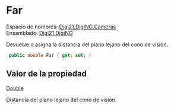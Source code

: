 # Far

Espacio de nombres: [Digi21.DigiNG.Cameras](../../../)  
Ensamblado: [Digi21.DigiNG](../../../../)

Devuelve o asigna la distancia del plano lejano del cono de visión.

```csharp
 public double Far { get; set; }
```

## Valor de la propiedad

[Double](https://docs.microsoft.com/en-us/dotnet/api/system.double?view=net-5.0)

Distancia del plano lejano del cono de visión.



